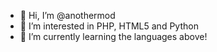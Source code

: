- 👋 Hi, I’m @anothermod
- 👀 I’m interested in PHP, HTML5 and Python
- 🌱 I’m currently learning the languages above!

<!---
anothermod/anothermod is a ✨ special ✨ repository because its `README.md` (this file) appears on your GitHub profile.
You can click the Preview link to take a look at your changes.
--->

